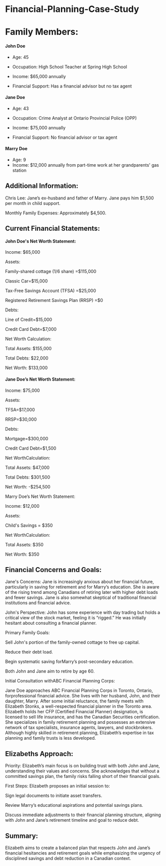 # Financial-Planning-Case-Study

# Family Members:

#### John Doe

- Age: 45
- Occupation: High School Teacher at Spring High School

- Income: $65,000 annually
- Financial Support: Has a financial advisor but no tax agent

#### Jane Doe

- Age: 43
- Occupation: Crime Analyst at Ontario Provincial Police (OPP)

- Income: $75,000 annually
- Financial Support: No financial advisor or tax agent

#### Marry Doe

- Age: 9
- Income: $12,000 annually from part-time work at her grandparents' gas station

## Additional Information:

Chris Lee: Jane’s ex-husband and father of Marry. Jane pays him $1,500 per month in child support.

Monthly Family Expenses: Approximately $4,500.

## Current Financial Statements:

#### John Doe's Net Worth Statement:

Income: $65,000

Assets:

Family-shared cottage (1/6 share) =$115,000

Classic Car=$15,000

Tax-Free Savings Account (TFSA) =$25,000

Registered Retirement Savings Plan (RRSP) =$0

Debts:

Line of Credit=$15,000

Credit Card Debt=$7,000

Net Worth Calculation:

Total Assets: $155,000

Total Debts: $22,000

Net Worth: $133,000

#### Jane Doe’s Net Worth Statement:

Income: $75,000

Assets:

TFSA=$17,000

RRSP=$30,000

Debts:

Mortgage=$300,000

Credit Card Debt=$1,500

Net WorthCalculation:

Total Assets: $47,000

Total Debts: $301,500

Net Worth: -$254,500

Marry Doe’s Net Worth Statement:

Income: $12,000

Assets:

Child's Savings = $350

Net WorthCalculation:

Total Assets: $350

Net Worth: $350

## Financial Concerns and Goals:

Jane's Concerns: Jane is increasingly anxious about her financial future, particularly in saving for retirement and for Marry’s education. She is aware of the rising trend among Canadians of retiring later with higher debt loads and fewer savings. Jane is also somewhat skeptical of traditional financial institutions and financial advice.

John's Perspective: John has some experience with day trading but holds a critical view of the stock market, feeling it is “rigged.” He was initially hesitant about consulting a financial planner.

Primary Family Goals:

Sell John's portion of the family-owned cottage to free up capital.

Reduce their debt load.

Begin systematic saving forMarry’s post-secondary education.

Both John and Jane aim to retire by age 60.

Initial Consultation withABC Financial Planning Corps:

Jane Doe approaches ABC Financial Planning Corps in Toronto, Ontario, forprofessional financial advice. She lives with her husband, John, and their daughter, Marry. After some initial reluctance, the family meets with Elizabeth Stonks, a well-respected financial planner in the Toronto area. Elizabeth holds her CFP (Certified Financial Planner) designation, is licensed to sell life insurance, and has the Canadian Securities certification. She specializes in family retirement planning and possesses an extensive network of tax specialists, insurance agents, lawyers, and stockbrokers. Although highly skilled in retirement planning, Elizabeth’s expertise in tax planning and family trusts is less developed.

## Elizabeths Approach:

Priority: Elizabeth’s main focus is on building trust with both John and Jane, understanding their values and concerns. She acknowledges that without a committed savings plan, the family risks falling short of their financial goals.

First Steps: Elizabeth proposes an initial session to:

Sign legal documents to initiate asset transfers.

Review Marry’s educational aspirations and potential savings plans.

Discuss immediate adjustments to their financial planning structure, aligning with John and Jane’s retirement timeline and goal to reduce debt.

## Summary:

Elizabeth aims to create a balanced plan that respects John and Jane’s financial hesitancies and retirement goals while emphasizing the urgency of disciplined savings and debt reduction in a Canadian context.
